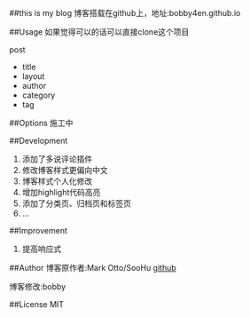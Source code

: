 ##this is my blog
博客搭载在github上，地址:bobby4en.github.io

##Usage
如果觉得可以的话可以直接clone这个项目

post

* title
* layout
* author
* category
* tag


##Options
施工中

##Development
1. 添加了多说评论插件
2. 修改博客样式更偏向中文
3. 博客样式个人化修改
4. 增加highlight代码高亮
5. 添加了分类页、归档页和标签页
6. ...


##Improvement
1. 提高响应式


##Author
博客原作者:Mark Otto/SooHu 
[github](github.com/mdo)

博客修改:bobby

##License
MIT